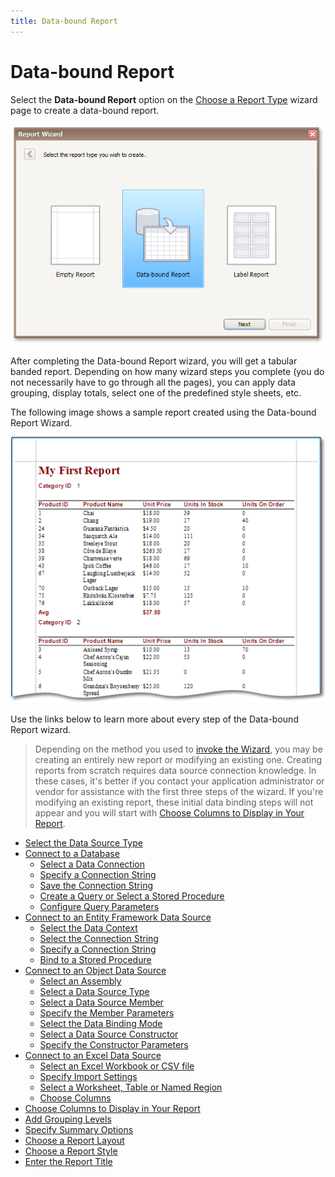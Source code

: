 ```yaml
---
title: Data-bound Report
---
```

# Data-bound Report
Select the **Data-bound Report** option on the [Choose a Report Type](choose-a-report-type.md) wizard page to create a data-bound report.

![RD_ReportWizard_Standard_0](../../../../images/img8299.png)

After completing the Data-bound Report wizard, you will get a tabular banded report. Depending on how many wizard steps you complete (you do not necessarily have to go through all the pages), you can apply data grouping, display totals, select one of the predefined style sheets, etc.

The following image shows a sample report created using the Data-bound Report Wizard.

![RD_StandardReport](../../../../images/img9137.png)

Use the links below to learn more about every step of the Data-bound Report wizard.

> Depending on the method you used to [invoke the Wizard](../report-wizard.md), you may be creating an entirely new report or modifying an existing one. Creating reports from scratch requires data source connection knowledge. In these cases, it's better if you contact your application administrator or vendor for assistance with the first three steps of the wizard. If you're modifying an existing report, these initial data binding steps will not appear and you will start with [Choose Columns to Display in Your Report](data-bound-report/choose-columns-to-display-in-your-report.md).

* [Select the Data Source Type](data-bound-report/select-the-data-source-type.md)
* [Connect to a Database](data-bound-report/connect-to-a-database.md)
	* [Select a Data Connection](data-bound-report/connect-to-a-database/select-a-data-connection.md)
	* [Specify a Connection String](data-bound-report/connect-to-a-database/specify-a-connection-string.md)
	* [Save the Connection String](data-bound-report/connect-to-a-database/save-the-connection-string.md)
	* [Create a Query or Select a Stored Procedure](data-bound-report/connect-to-a-database/create-a-query-or-select-a-stored-procedure.md)
	* [Configure Query Parameters](data-bound-report/connect-to-a-database/configure-query-parameters.md)
* [Connect to an Entity Framework Data Source](data-bound-report/connect-to-an-entity-framework-data-source.md)
	* [Select the Data Context](data-bound-report/connect-to-an-entity-framework-data-source/select-the-data-context.md)
	* [Select the Connection String](data-bound-report/connect-to-an-entity-framework-data-source/select-the-connection-string.md)
	* [Specify a Connection String](data-bound-report/connect-to-an-entity-framework-data-source/specify-a-connection-string.md)
	* [Bind to a Stored Procedure](data-bound-report/connect-to-an-entity-framework-data-source/bind-to-a-stored-procedure.md)
* [Connect to an Object Data Source](data-bound-report/connect-to-an-object-data-source.md)
	* [Select an Assembly](data-bound-report/connect-to-an-object-data-source/select-an-assembly.md)
	* [Select a Data Source Type](data-bound-report/connect-to-an-object-data-source/select-a-data-source-type.md)
	* [Select a Data Source Member](data-bound-report/connect-to-an-object-data-source/select-a-data-source-member.md)
	* [Specify the Member Parameters](data-bound-report/connect-to-an-object-data-source/specify-the-member-parameters.md)
	* [Select the Data Binding Mode](data-bound-report/connect-to-an-object-data-source/select-the-data-binding-mode.md)
	* [Select a Data Source Constructor](data-bound-report/connect-to-an-object-data-source/select-a-data-source-constructor.md)
	* [Specify the Constructor Parameters](data-bound-report/connect-to-an-object-data-source/specify-the-constructor-parameters.md)
* [Connect to an Excel Data Source](data-bound-report/connect-to-an-excel-data-source.md)
	* [Select an Excel Workbook or CSV file](data-bound-report/connect-to-an-excel-data-source/select-an-excel-workbook-or-csv-file.md)
	* [Specify Import Settings](data-bound-report/connect-to-an-excel-data-source/specify-import-settings.md)
	* [Select a Worksheet, Table or Named Region](data-bound-report/connect-to-an-excel-data-source/select-a-worksheet-table-or-named-region.md)
	* [Choose Columns](data-bound-report/connect-to-an-excel-data-source/choose-columns.md)
* [Choose Columns to Display in Your Report](data-bound-report/choose-columns-to-display-in-your-report.md)
* [Add Grouping Levels](data-bound-report/add-grouping-levels.md)
* [Specify Summary Options](data-bound-report/specify-summary-options.md)
* [Choose a Report Layout](data-bound-report/choose-a-report-layout.md)
* [Choose a Report Style](data-bound-report/choose-a-report-style.md)
* [Enter the Report Title](data-bound-report/enter-the-report-title.md)